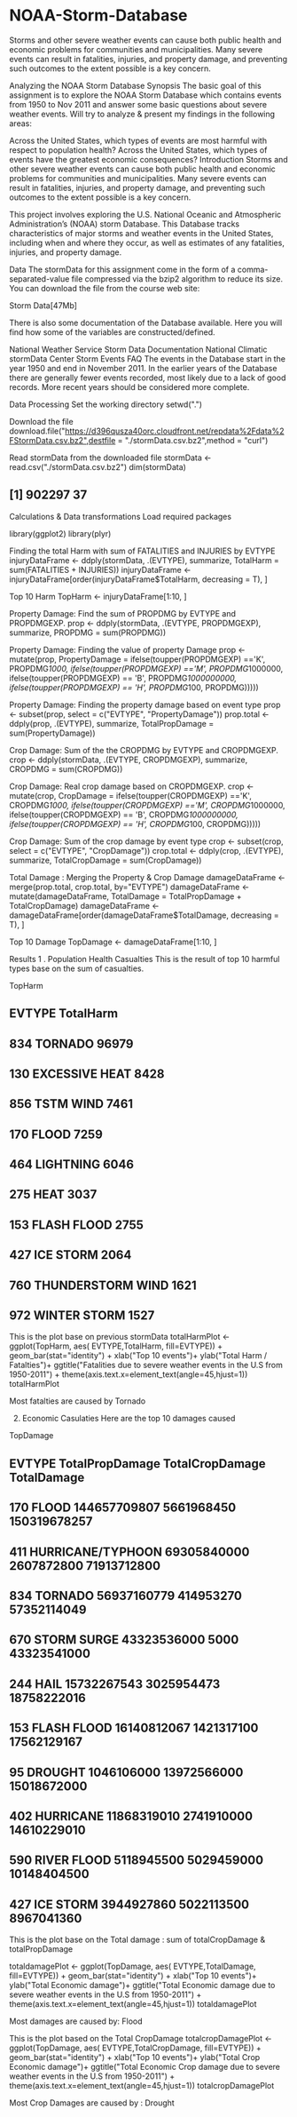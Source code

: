 # NOAA-Storm-Database
Storms and other severe weather events can cause both public health and economic problems for communities and municipalities. Many severe events can result in fatalities, injuries, and property damage, and preventing such outcomes to the extent possible is a key concern.

Analyzing the NOAA Storm Database
Synopsis
The basic goal of this assignment is to explore the NOAA Storm Database which contains events from 1950 to Nov 2011 and answer some basic questions about severe weather events. Will try to analyze & present my findings in the following areas:

Across the United States, which types of events are most harmful with respect to population health?
Across the United States, which types of events have the greatest economic consequences?
Introduction
Storms and other severe weather events can cause both public health and economic problems for communities and municipalities. Many severe events can result in fatalities, injuries, and property damage, and preventing such outcomes to the extent possible is a key concern.

This project involves exploring the U.S. National Oceanic and Atmospheric Administration’s (NOAA) storm Database. This Database tracks characteristics of major storms and weather events in the United States, including when and where they occur, as well as estimates of any fatalities, injuries, and property damage.

Data
The stormData for this assignment come in the form of a comma-separated-value file compressed via the bzip2 algorithm to reduce its size. You can download the file from the course web site:

Storm Data[47Mb]

There is also some documentation of the Database available. Here you will find how some of the variables are constructed/defined.

National Weather Service Storm Data Documentation
National Climatic stormData Center Storm Events FAQ
The events in the Database start in the year 1950 and end in November 2011. In the earlier years of the Database there are generally fewer events recorded, most likely due to a lack of good records. More recent years should be considered more complete.

Data Processing
Set the working directory
setwd(".")

Download the file
download.file("https://d396qusza40orc.cloudfront.net/repdata%2Fdata%2FStormData.csv.bz2",destfile = "./stormData.csv.bz2",method = "curl")

Read stormData from the downloaded file
stormData <- read.csv("./stormData.csv.bz2")
dim(stormData)
## [1] 902297     37

Calculations & Data transformations
Load required packages

library(ggplot2)
library(plyr)

Finding the total Harm with sum of FATALITIES and INJURIES by EVTYPE
injuryDataFrame <- ddply(stormData, .(EVTYPE), summarize, TotalHarm = sum(FATALITIES + INJURIES))
injuryDataFrame <- injuryDataFrame[order(injuryDataFrame$TotalHarm, decreasing = T), ]

Top 10 Harm
TopHarm <- injuryDataFrame[1:10, ]

Property Damage: Find the sum of PROPDMG by EVTYPE and PROPDMGEXP.
prop <- ddply(stormData, .(EVTYPE, PROPDMGEXP), summarize, PROPDMG = sum(PROPDMG))

Property Damage: Finding the value of property Damage
prop <- mutate(prop, PropertyDamage = ifelse(toupper(PROPDMGEXP) =='K', PROPDMG*1000, ifelse(toupper(PROPDMGEXP)
=='M', PROPDMG*1000000, ifelse(toupper(PROPDMGEXP) == 'B', PROPDMG*1000000000, ifelse(toupper(PROPDMGEXP) == 'H', PROPDMG*100, PROPDMG)))))

Property Damage: Finding the property damage based on event type
prop <- subset(prop, select = c("EVTYPE", "PropertyDamage"))
prop.total <- ddply(prop, .(EVTYPE), summarize, TotalPropDamage = sum(PropertyDamage))

Crop Damage: Sum of the the CROPDMG by EVTYPE and CROPDMGEXP.
crop <- ddply(stormData, .(EVTYPE, CROPDMGEXP), summarize, CROPDMG = sum(CROPDMG))

Crop Damage: Real crop damage based on CROPDMGEXP.
crop <- mutate(crop, CropDamage = ifelse(toupper(CROPDMGEXP) =='K', CROPDMG*1000, ifelse(toupper(CROPDMGEXP) =='M', CROPDMG*1000000, ifelse(toupper(CROPDMGEXP) == 'B', CROPDMG*1000000000, ifelse(toupper(CROPDMGEXP) == 'H', CROPDMG*100, CROPDMG)))))

Crop Damage: Sum of the crop damage by event type
crop <- subset(crop, select = c("EVTYPE", "CropDamage"))
crop.total <- ddply(crop, .(EVTYPE), summarize, TotalCropDamage = sum(CropDamage))

Total Damage : Merging the Property & Crop Damage
damageDataFrame <- merge(prop.total, crop.total, by="EVTYPE")
damageDataFrame <- mutate(damageDataFrame, TotalDamage = TotalPropDamage + TotalCropDamage)
damageDataFrame <- damageDataFrame[order(damageDataFrame$TotalDamage, decreasing = T), ]

Top 10 Damage
TopDamage <- damageDataFrame[1:10, ]

Results
1 . Population Health Casualties
This is the result of top 10 harmful types base on the sum of casualties.

TopHarm
##                EVTYPE TotalHarm
## 834           TORNADO     96979
## 130    EXCESSIVE HEAT      8428
## 856         TSTM WIND      7461
## 170             FLOOD      7259
## 464         LIGHTNING      6046
## 275              HEAT      3037
## 153       FLASH FLOOD      2755
## 427         ICE STORM      2064
## 760 THUNDERSTORM WIND      1621
## 972      WINTER STORM      1527

This is the plot base on previous stormData
totalHarmPlot <- ggplot(TopHarm, aes( EVTYPE,TotalHarm, fill=EVTYPE)) + geom_bar(stat="identity") + xlab("Top 10 events")+ ylab("Total Harm / Fatalties")+ ggtitle("Fatalities due to severe weather events in the U.S from 1950-2011") + theme(axis.text.x=element_text(angle=45,hjust=1))
totalHarmPlot 

Most fatalties are caused by Tornado


2. Economic Casulaties
Here are the top 10 damages caused

TopDamage
##                EVTYPE TotalPropDamage TotalCropDamage  TotalDamage
## 170             FLOOD    144657709807      5661968450 150319678257
## 411 HURRICANE/TYPHOON     69305840000      2607872800  71913712800
## 834           TORNADO     56937160779       414953270  57352114049
## 670       STORM SURGE     43323536000            5000  43323541000
## 244              HAIL     15732267543      3025954473  18758222016
## 153       FLASH FLOOD     16140812067      1421317100  17562129167
## 95            DROUGHT      1046106000     13972566000  15018672000
## 402         HURRICANE     11868319010      2741910000  14610229010
## 590       RIVER FLOOD      5118945500      5029459000  10148404500
## 427         ICE STORM      3944927860      5022113500   8967041360

This is the plot base on the Total damage : sum of totalCropDamage & totalPropDamage

totaldamagePlot <- ggplot(TopDamage, aes( EVTYPE,TotalDamage, fill=EVTYPE)) + geom_bar(stat="identity") + xlab("Top 10 events")+ ylab("Total Economic damage")+ ggtitle("Total Economic damage due to severe weather events in the U.S from 1950-2011") + theme(axis.text.x=element_text(angle=45,hjust=1))
totaldamagePlot 

Most damages are caused by: Flood

This is the plot based on the Total CropDamage
totalcropDamagePlot <- ggplot(TopDamage, aes( EVTYPE,TotalCropDamage, fill=EVTYPE)) + geom_bar(stat="identity") + xlab("Top 10 events")+ ylab("Total Crop Economic damage")+ ggtitle("Total Economic Crop damage due to severe weather events in the U.S from 1950-2011") + theme(axis.text.x=element_text(angle=45,hjust=1))
totalcropDamagePlot 

Most Crop Damages are caused by : Drought

